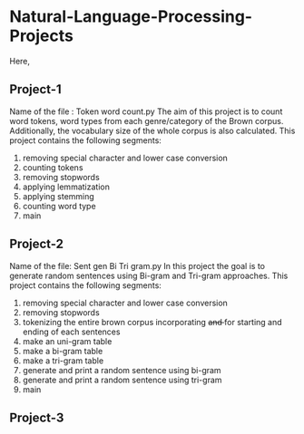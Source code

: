 # Natural-Language-Processing-Projects

Here,

## Project-1
Name of the file : Token word count.py
The aim of this project is to count word tokens, word types from each genre/category of the Brown corpus. Additionally, the vocabulary size of the whole corpus is also calculated. This project contains the following segments:

1. removing special character and lower case conversion
2. counting tokens
3. removing stopwords
4. applying lemmatization
5. applying stemming
6. counting word type
7. main

## Project-2
Name of the file: Sent gen Bi Tri gram.py
In this project the goal is to generate random sentences using Bi-gram and Tri-gram approaches. This project contains the following segments:

1. removing special character and lower case conversion
2. removing stopwords
3. tokenizing the entire brown corpus incorporating <s> and </s> for starting and ending of each sentences
4. make an uni-gram table
5. make a bi-gram table
6. make a tri-gram table
7. generate and print a random sentence using bi-gram
8. generate and print a random sentence using tri-gram
9. main

## Project-3
